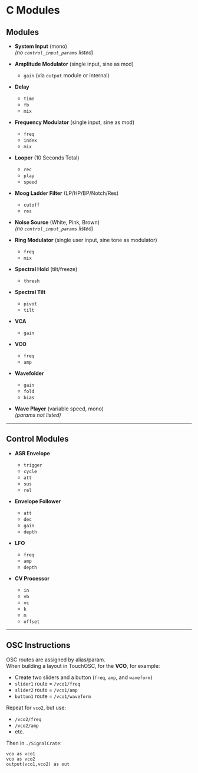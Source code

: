 # C Modules

## **Modules**
- **System Input** (mono)  
  *(no `control_input_params` listed)*

- **Amplitude Modulator** (single input, sine as mod)  
  - `gain` (via `output` module or internal)

- **Delay**
  - `time`
  - `fb`
  - `mix`

- **Frequency Modulator** (single input, sine as mod)
  - `freq`
  - `index`
  - `mix`

- **Looper** (10 Seconds Total)
  - `rec`
  - `play`
  - `speed`

- **Moog Ladder Filter** (LP/HP/BP/Notch/Res)
  - `cutoff`
  - `res`

- **Noise Source** (White, Pink, Brown)  
  *(no `control_input_params` listed)*

- **Ring Modulator** (single user input, sine tone as modulator)
  - `freq`
  - `mix`

- **Spectral Hold** (tilt/freeze)
  - `thresh`

- **Spectral Tilt**
  - `pivot`
  - `tilt`

- **VCA**
  - `gain`

- **VCO**
  - `freq`
  - `amp`

- **Wavefolder**
  - `gain`
  - `fold`
  - `bias`

- **Wave Player** (variable speed, mono)  
  *(params not listed)*

---

## **Control Modules**

- **ASR Envelope**
  - `trigger`
  - `cycle`
  - `att`
  - `sus`
  - `rel`

- **Envelope Follower**
  - `att`
  - `dec`
  - `gain`
  - `depth`

- **LFO**
  - `freq`
  - `amp`
  - `depth`

- **CV Processor**
  - `in`
  - `vb`
  - `vc`
  - `k`
  - `m`
  - `offset`

---

## **OSC Instructions**

OSC routes are assigned by alias/param.  
When building a layout in TouchOSC, for the **VCO**, for example:
- Create two sliders and a button (`freq`, `amp`, and `waveform`)
- `slider1` route = `/vco1/freq`
- `slider2` route = `/vco1/amp`
- `button1` route = `/vco1/waveform`

Repeat for `vco2`, but use:
- `/vco2/freq`
- `/vco2/amp`
- etc.

Then in `./SignalCrate`:
```text
vco as vco1  
vco as vco2  
output(vco1,vco2) as out

